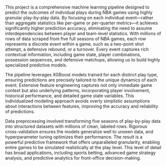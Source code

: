 This project is a comprehensive machine learning pipeline designed to predict the outcomes of individual plays during NBA games using highly granular play-by-play data.
By focusing on each individual event—rather than aggregate statistics like per-game or per-quarter metrics—it achieves significantly higher prediction accuracy, eliminating the need to assume interdependencies between player and team-level statistics. 
With millions of rows of data scraped from five full seasons of NBA games, each row represents a discrete event within a game, such as a two-point shot attempt, a defensive rebound, or a turnover.
Every event captures rich contextual information, including game state, player combinations, possession sequences, and defensive matchups, allowing us to build highly specialized predictive models.

The pipeline leverages XGBoost models trained for each distinct play type, ensuring predictions are precisely tailored to the unique dynamics of each event. 
Extensive feature engineering captures not only immediate game context but also underlying patterns, incorporating player involvement, historical performance, and detailed game state variables. 
This individualized modeling approach avoids overly simplistic assumptions about interactions between features, improving the accuracy and reliability of predictions.

Data preprocessing involved transforming five seasons of play-by-play data into structured datasets with millions of clean, labeled rows. 
Rigorous cross-validation ensures the models generalize well to unseen data, and hyperparameter tuning optimizes their performance. 
The result is a powerful predictive framework that offers unparalleled granularity, enabling entire games to be simulated realistically at the play level. 
This level of detail has broad applications, including sports betting, advanced game strategy analysis, and predictive analytics for front-office decision-making.
